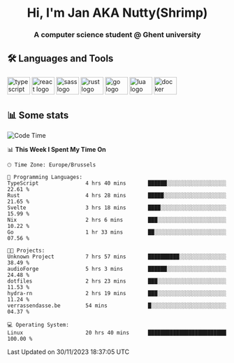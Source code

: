 <h1 align="center">Hi, I'm Jan AKA Nutty(Shrimp)</h1>
<h3 align="center">A computer science student @ Ghent university</h3>

<h2 align="left">🛠️ Languages and Tools</h2>

###

<div align="left">
  <img src="https://cdn.jsdelivr.net/gh/devicons/devicon/icons/typescript/typescript-original.svg" height="40" width="52" alt="typescript logo"  />
  <img src="https://cdn.jsdelivr.net/gh/devicons/devicon/icons/react/react-original.svg" height="40" width="52" alt="react logo"  />
  <img src="https://cdn.jsdelivr.net/gh/devicons/devicon/icons/sass/sass-original.svg" height="40" width="52" alt="sass logo"  />
  <img src="https://cdn.jsdelivr.net/gh/devicons/devicon/icons/rust/rust-plain.svg" height="40" width="52" alt="rust logo"  />
  <img src="https://cdn.jsdelivr.net/gh/devicons/devicon/icons/go/go-original.svg" height="40" width="52" alt="go logo"  />
  <img src="https://cdn.jsdelivr.net/gh/devicons/devicon/icons/lua/lua-original.svg" height="40" width="52" alt="lua logo"  />
  <img src="https://cdn.jsdelivr.net/gh/devicons/devicon/icons/docker/docker-original.svg" height="40" width="52" alt="docker logo"  />
</div>

<h2>📊 Some stats</h2>

<!--START_SECTION:waka-->
![Code Time](http://img.shields.io/badge/Code%20Time-3%2C961%20hrs%2013%20mins-blue)

📊 **This Week I Spent My Time On** 

```text
🕑︎ Time Zone: Europe/Brussels

💬 Programming Languages: 
TypeScript               4 hrs 40 mins       ██████░░░░░░░░░░░░░░░░░░░   22.61 % 
Rust                     4 hrs 28 mins       █████░░░░░░░░░░░░░░░░░░░░   21.65 % 
Svelte                   3 hrs 18 mins       ████░░░░░░░░░░░░░░░░░░░░░   15.99 % 
Nix                      2 hrs 6 mins        ███░░░░░░░░░░░░░░░░░░░░░░   10.22 % 
Go                       1 hr 33 mins        ██░░░░░░░░░░░░░░░░░░░░░░░   07.56 % 

🐱‍💻 Projects: 
Unknown Project          7 hrs 57 mins       ██████████░░░░░░░░░░░░░░░   38.49 % 
audioForge               5 hrs 3 mins        ██████░░░░░░░░░░░░░░░░░░░   24.48 % 
dotfiles                 2 hrs 23 mins       ███░░░░░░░░░░░░░░░░░░░░░░   11.53 % 
hydra-rn                 2 hrs 19 mins       ███░░░░░░░░░░░░░░░░░░░░░░   11.24 % 
verrassendasse.be        54 mins             █░░░░░░░░░░░░░░░░░░░░░░░░   04.37 % 

💻 Operating System: 
Linux                    20 hrs 40 mins      █████████████████████████   100.00 % 
```


 Last Updated on 30/11/2023 18:37:05 UTC
<!--END_SECTION:waka-->
